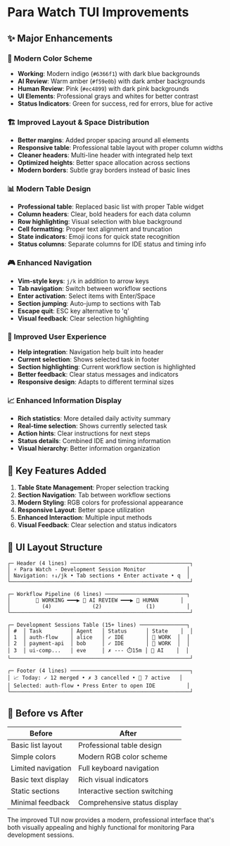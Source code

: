 # Para Watch TUI Improvements

## ✨ Major Enhancements

### 🎨 **Modern Color Scheme**
- **Working**: Modern indigo (`#6366f1`) with dark blue backgrounds
- **AI Review**: Warm amber (`#f59e0b`) with dark amber backgrounds  
- **Human Review**: Pink (`#ec4899`) with dark pink backgrounds
- **UI Elements**: Professional grays and whites for better contrast
- **Status Indicators**: Green for success, red for errors, blue for active

### 🏗️ **Improved Layout & Space Distribution**
- **Better margins**: Added proper spacing around all elements
- **Responsive table**: Professional table layout with proper column widths
- **Cleaner headers**: Multi-line header with integrated help text
- **Optimized heights**: Better space allocation across sections
- **Modern borders**: Subtle gray borders instead of basic lines

### 📊 **Modern Table Design**
- **Professional table**: Replaced basic list with proper Table widget
- **Column headers**: Clear, bold headers for each data column
- **Row highlighting**: Visual selection with blue background
- **Cell formatting**: Proper text alignment and truncation
- **State indicators**: Emoji icons for quick state recognition
- **Status columns**: Separate columns for IDE status and timing info

### 🎮 **Enhanced Navigation**
- **Vim-style keys**: `j/k` in addition to arrow keys
- **Tab navigation**: Switch between workflow sections
- **Enter activation**: Select items with Enter/Space
- **Section jumping**: Auto-jump to sections with Tab
- **Escape quit**: ESC key alternative to 'q'
- **Visual feedback**: Clear selection highlighting

### 🔧 **Improved User Experience**
- **Help integration**: Navigation help built into header
- **Current selection**: Shows selected task in footer
- **Section highlighting**: Current workflow section is highlighted
- **Better feedback**: Clear status messages and indicators
- **Responsive design**: Adapts to different terminal sizes

### 📈 **Enhanced Information Display**
- **Rich statistics**: More detailed daily activity summary
- **Real-time selection**: Shows currently selected task
- **Action hints**: Clear instructions for next steps
- **Status details**: Combined IDE and timing information
- **Visual hierarchy**: Better information organization

## 🚀 **Key Features Added**

1. **Table State Management**: Proper selection tracking
2. **Section Navigation**: Tab between workflow sections  
3. **Modern Styling**: RGB colors for professional appearance
4. **Responsive Layout**: Better space utilization
5. **Enhanced Interaction**: Multiple input methods
6. **Visual Feedback**: Clear selection and status indicators

## 📱 **UI Layout Structure**

```
┌─ Header (4 lines) ──────────────────────────────────────┐
│ ⚡ Para Watch - Development Session Monitor             │
│ Navigation: ↑↓/jk • Tab sections • Enter activate • q  │
└─────────────────────────────────────────────────────────┘

┌─ Workflow Pipeline (6 lines) ──────────────────────────┐
│        🔄 WORKING ━━━▶ 🤖 AI REVIEW ━━━▶ 👤 HUMAN       │
│          (4)             (2)              (1)          │
└─────────────────────────────────────────────────────────┘

┌─ Development Sessions Table (15+ lines) ───────────────┐
│ #  │ Task         │ Agent   │ Status      │ State    │  │
│ 1  │ auth-flow    │ alice   │ ✓ IDE       │ 🔄 WORK  │  │
│ 2  │ payment-api  │ bob     │ ✓ IDE       │ 🔄 WORK  │  │
│ 3  │ ui-comp...   │ eve     │ ✗ --- ⏱️15m │ 🤖 AI    │  │
└─────────────────────────────────────────────────────────┘

┌─ Footer (4 lines) ──────────────────────────────────────┐
│ 📈 Today: ✓ 12 merged • ✗ 3 cancelled • 🔄 7 active   │
│ Selected: auth-flow • Press Enter to open IDE          │
└─────────────────────────────────────────────────────────┘
```

## 🎯 **Before vs After**

| **Before** | **After** |
|------------|-----------|
| Basic list layout | Professional table design |
| Simple colors | Modern RGB color scheme |
| Limited navigation | Full keyboard navigation |
| Basic text display | Rich visual indicators |
| Static sections | Interactive section switching |
| Minimal feedback | Comprehensive status display |

The improved TUI now provides a modern, professional interface that's both visually appealing and highly functional for monitoring Para development sessions.